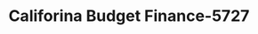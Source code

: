 ---
f_zip-code: 90650
f_state-code: CA
title: Califorina Budget Finance-5727
f_phone: 562-864-7068
f_city-only: Norwalk
f_address: 11755 Imperial Hwy # B Norwalk
f_location-unique-id: '5727'
slug: califorina-budget-finance-5727
updated-on: '2024-05-30T13:46:58.046Z'
created-on: '2024-05-30T13:36:59.803Z'
published-on: '2024-05-30T13:54:32.469Z'
f_city-state: cms/city/norwalk-ca.md
f_company: cms/company/califorina-budget-finance.md
f_state: cms/state/california.md
layout: '[payday-loan].html'
tags: payday-loan
---